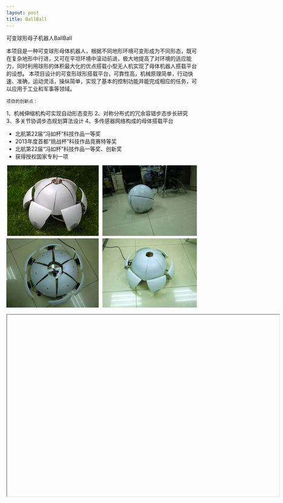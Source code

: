 ```yaml
---
layout: post
title: BallBall
---
```


可变球形母子机器人BallBall

本项目是一种可变球形母体机器人，根据不同地形环境可变形成为不同形态，既可在复杂地形中行进，又可在平坦环境中滚动前进，极大地提高了对环境的适应能力，同时利用球形的体积最大化的优点搭载小型无人机实现了母体机器人搭载平台的设想。
本项目设计的可变形球形搭载平台，可靠性高，机械原理简单，行动快速、准确，运动灵活，操纵简单，实现了基本的控制功能并能完成相应的任务，可以应用于工业和军事等领域。

	项目的创新点：
1、机械伸缩机构可实现自动形态变形
2、对称分布式的冗余容错步态步长研究
3、多关节协调步态规划算法设计
4、多传感器网络构成的母体搭载平台


* 北航第22届“冯如杯”科技作品一等奖
* 2013年度首都“挑战杯”科技作品竞赛特等奖
* 北航第22届“冯如杯”科技作品一等奖、创新奖
* 获得授权国家专利一项 
 
![“图片描述”](/images/ballball.png)

<iframe
height=480 width=720
src="https://v.youku.com/v_show/id_XNjA4MTgwNzg0.html?spm=a2h0k.11417342.soresults.dtitle
frameborder=0 allowfullscreen>
</iframe>

[视频](https://v.youku.com/v_show/id_XNjA4MTgwNzg0.html?spm=a2h0k.11417342.soresults.dtitle) 

